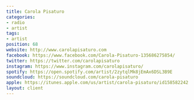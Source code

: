 ```yaml
---
title: Carola Pisaturo
categories:
- radio
- artist
tags:
- artist
position: 68
website: http://www.carolapisaturo.com
facebook: https://www.facebook.com/Carola-Pisaturo-135686275854/
twitter: https://twitter.com/carolapisaturo
instagram: https://www.instagram.com/carolapisaturo/
spotify: https://open.spotify.com/artist/2zytqlMk8jEmAx6DSL3B9E
soundcloud: https://soundcloud.com/carola-pisaturo
apple: https://itunes.apple.com/us/artist/carola-pisaturo/id158582242
layout: client
---
```



